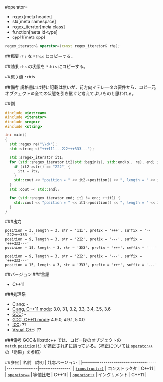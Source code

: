 #operator=
* regex[meta header]
* std[meta namespace]
* regex_iterator[meta class]
* function[meta id-type]
* cpp11[meta cpp]

```cpp
regex_iterator& operator=(const regex_iterator& rhs);
```

##概要
`rhs` を `*this` にコピーする。


##効果
`rhs` の状態を `*this` にコピーする。


##戻り値
`*this`


##備考
規格書には特に記載は無いが、前方向イテレータの要件から、コピー元オブジェクトの全ての状態を引き継ぐと考えてよいものと思われる。


##例
```cpp
#include <iostream>
#include <iterator>
#include <regex>
#include <string>

int main()
{
  std::regex re("\\d+");
  std::string s("+++111---222+++333---");

  std::sregex_iterator it1;
  for (std::sregex_iterator it2(std::begin(s), std::end(s), re), end; it2 != end; ++it2) {
    if (it2->str() == "222") {
      it1 = it2;
    }
    std::cout << "position = " << it2->position() << ", length = " << it2->length() << ", str = '" << it2->str() << "', prefix = '" << it2->prefix() << "', suffix = '" << it2->suffix() << '\'' << std::endl;
  }
  std::cout << std::endl;

  for (std::sregex_iterator end; it1 != end; ++it1) {
    std::cout << "position = " << it1->position() << ", length = " << it1->length() << ", str = '" << it1->str() << "', prefix = '" << it1->prefix() << "', suffix = '" << it1->suffix() << '\'' << std::endl;
  }
}
```

###出力
```
position = 3, length = 3, str = '111', prefix = '+++', suffix = '---222+++333---'
position = 9, length = 3, str = '222', prefix = '---', suffix = '+++333---'
position = 15, length = 3, str = '333', prefix = '+++', suffix = '---'

position = 9, length = 3, str = '222', prefix = '---', suffix = '+++333---'
position = 15, length = 3, str = '333', prefix = '+++', suffix = '---'
```


##バージョン
###言語
- C++11

###処理系
- [Clang](/implementation.md#clang): -
- [Clang, C++11 mode](/implementation.md#clang): 3.0, 3.1, 3.2, 3.3, 3.4, 3.5, 3.6
- [GCC](/implementation.md#gcc): -
- [GCC, C++11 mode](/implementation.md#gcc): 4.9.0, 4.9.1, 5.0.0
- [ICC](/implementation.md#icc): ??
- [Visual C++](/implementation.md#visual_cpp): ??


###備考
GCC & libstdc++ では、コピー後のオブジェクトの `match.`[`position`](../match_results/position.md)`(i)` が補正されずに誤っている。（補正については [`operator++`](op_increment.md) の「効果」を参照）


##参照
| 名前                                 | 説明           | 対応バージョン |
|--------------------------------------|----------------|----------------|
| [`(constructor)`](op_constructor.md) | コンストラクタ | C++11          |
| [`operator==`](op_equal.md)          | 等値比較       | C++11          |
| [`operator++`](op_increment.md)      | インクリメント | C++11          |
